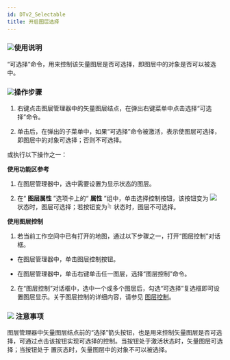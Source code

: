 ```yaml
---
id: DTv2_Selectable
title: 开启图层选择  
---  
```

### ![](../../../img/read.gif)使用说明

“可选择”命令，用来控制该矢量图层是否可选择，即图层中的对象是否可以被选中。

### ![](../../../img/read.gif)操作步骤

1. 右键点击图层管理器中的矢量图层结点，在弹出右键菜单中点击选择“可选择”命令。

2. 单击后，在弹出的子菜单中，如果“可选择”命令被激活，表示使图层可选择，即图层中的对象可选择；否则不可选择。

或执行以下操作之一：

**使用功能区参考**

1. 在图层管理器中，选中需要设置为显示状态的图层。

2. 在“ **图层属性** ”选项卡上的“ **属性** ”组中，单击选择控制按钮，该按钮变为
![](img/selectable.png) 状态时，图层可选择；若按钮变为![](img/unselectable.png) 状态时，图层不可选择。

**使用图层控制**

1. 若当前工作空间中已有打开的地图，通过以下步骤之一，打开“图层控制”对话框。

* 在图层管理器中，单击图层控制按钮。

* 在图层管理器中，单击右键单击任一图层，选择“图层控制”命令。

2. 在“图层控制”对话框中，选中一个或多个图层后，勾选“可选择”复选框即可设置图层显示。关于图层控制的详细内容，请参见
[图层控制](../../../Visualizsation/LayerManagement/LayerControl)。
### ![](../../../img/note.png) 注意事项

图层管理器中矢量图层结点前的“选择”箭头按钮，也是用来控制矢量图层是否可选择，可通过点击该按钮实现可选择的控制。当按钮处于激活状态时，矢量图层可选择；当按钮处于
置灰态时，矢量图层中的对象不可以被选择。



